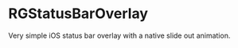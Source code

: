 RGStatusBarOverlay
==================

Very simple iOS status bar overlay with a native slide out animation.